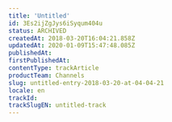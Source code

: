 ```yaml
---
title: 'Untitled'
id: 3Es2ijZgJys6iSyqum404u
status: ARCHIVED
createdAt: 2018-03-20T16:04:21.858Z
updatedAt: 2020-01-09T15:47:48.085Z
publishedAt: 
firstPublishedAt: 
contentType: trackArticle
productTeam: Channels
slug: untitled-entry-2018-03-20-at-04-04-21
locale: en
trackId: 
trackSlugEN: untitled-track
---
```



